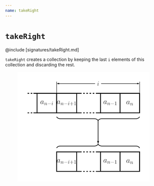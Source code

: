 ```yaml
---
name: takeRight
---
```


# `takeRight`

@include [signatures/takeRight.md]

`takeRight` creates a collection by keeping the last `i` elements of this collection and discarding the rest.

<figure class="diagram">
  <img src="images/takeRight.svg" alt="takeRight function">
  <!-- <figcaption class="diagram-desc"></figcaption> -->
</figure>
